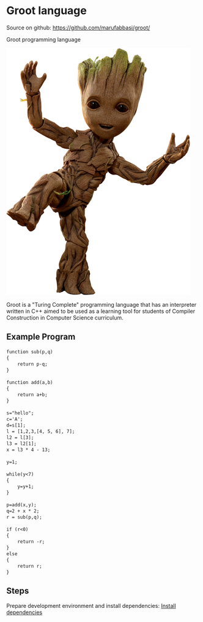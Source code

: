 # Groot language

Source on github: https://github.com/marufabbasi/groot/

Groot programming language

![Groot!](images/groot.png "Groot")

Groot is a "Turing Complete" programming language that has an interpreter written in C++ aimed to be used as a learning tool for students of 
Compiler Construction in Computer Science curriculum.

## Example Program

```
function sub(p,q)
{
    return p-q;
}

function add(a,b)
{
    return a+b;
}

s="hello";
c='A';
d=s[1];
l = [1,2,3,[4, 5, 6], 7];
l2 = l[3];
l3 = l2[1];
x = l3 * 4 - 13;

y=1;

while(y<7)
{
    y=y+1;
}

p=add(x,y);
q=2 + x * 2;
r = sub(p,q);

if (r<0)
{
    return -r;
}
else
{
    return r;
}

```

## Steps
Prepare development environment and install dependencies: [Install dependencies](steps/01_install_dependencies)
